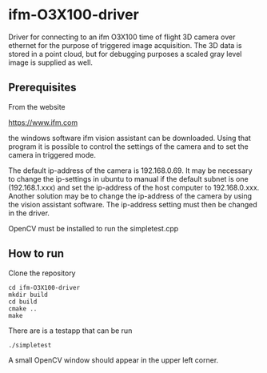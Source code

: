 # ifm-O3X100-driver

Driver for connecting to an ifm O3X100 time of flight 3D camera over ethernet for the purpose of triggered image acquisition. The 3D data is stored in a point cloud, but for debugging purposes a scaled gray level image is supplied as well. 

## Prerequisites

From the website

https://www.ifm.com

the windows software ifm vision assistant can be downloaded. Using that program it is possible to control the settings of the camera and to set the camera in triggered mode.

The default ip-address of the camera is 192.168.0.69. It may be necessary to change the ip-settings in ubuntu to manual if the default subnet is one (192.168.1.xxx) and set the ip-address of the host computer to 192.168.0.xxx. Another solution may be to change the ip-address of the camera by using the vision assistant software. The ip-address setting must then be changed in the driver.

OpenCV must be installed to run the simpletest.cpp

## How to run

Clone the repository

```
cd ifm-O3X100-driver
mkdir build
cd build
cmake ..
make
```

There are is a testapp that can be run

`./simpletest`

A small OpenCV window should appear in the upper left corner.
